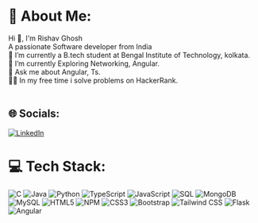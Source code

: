 # 💫 About Me:
Hi 👋, I'm Rishav Ghosh<br>A passionate Software developer from India<br>🔭 I’m currently a B.tech student at Bengal Institute of Technology, kolkata.<br>🌱 I’m currently Exploring Networking, Angular.<br>💬 Ask me about Angular, Ts.<br>👨‍💻 In my free time i solve problems on HackerRank.<br><br>


## 🌐 Socials:
[![LinkedIn](https://img.shields.io/badge/LinkedIn-%230077B5.svg?logo=linkedin&logoColor=white)](https://www.linkedin.com/in/rishav-ghosh-9020b1243?lipi=urn%3Ali%3Apage%3Ad_flagship3_profile_view_base_contact_details%3BO0im3PSVR4ed%2BxD6Ozu2%2BQ%3D%3D)

# 💻 Tech Stack:
![C](https://img.shields.io/badge/c-%2300599C.svg?style=for-the-badge&logo=c&logoColor=white)   ![Java](https://img.shields.io/badge/Java-%23ED8B00.svg?style=for-the-badge&logo=java&logoColor=white)   ![Python](https://img.shields.io/badge/Python-%233776AB.svg?style=for-the-badge&logo=python&logoColor=white)   ![TypeScript](https://img.shields.io/badge/TypeScript-%23007ACC.svg?style=for-the-badge&logo=typescript&logoColor=white)   ![JavaScript](https://img.shields.io/badge/javascript-%23323330.svg?style=for-the-badge&logo=javascript&logoColor=%23F7DF1E)   ![SQL](https://img.shields.io/badge/SQL-%234169E1.svg?style=for-the-badge&logo=sql&logoColor=white)  ![MongoDB](https://img.shields.io/badge/MongoDB-%234ea94b.svg?style=for-the-badge&logo=mongodb&logoColor=white)   ![MySQL](https://img.shields.io/badge/mysql-%2300f.svg?style=for-the-badge&logo=mysql&logoColor=white)   ![HTML5](https://img.shields.io/badge/html5-%23E34F26.svg?style=for-the-badge&logo=html5&logoColor=white)   ![NPM](https://img.shields.io/badge/NPM-%23000000.svg?style=for-the-badge&logo=npm&logoColor=white)   ![CSS3](https://img.shields.io/badge/css3-%231572B6.svg?style=for-the-badge&logo=css3&logoColor=white) ![Bootstrap](https://img.shields.io/badge/Bootstrap-%23563D7C.svg?style=for-the-badge&logo=bootstrap&logoColor=white)   ![Tailwind CSS](https://img.shields.io/badge/Tailwind_CSS-%2338B2AC.svg?style=for-the-badge&logo=tailwind-css&logoColor=white)
   ![Flask](https://img.shields.io/badge/Flask-%23000.svg?style=for-the-badge&logo=flask&logoColor=white)![Angular](https://img.shields.io/badge/Angular-%23DD0031.svg?style=for-the-badge&logo=angular&logoColor=white)

